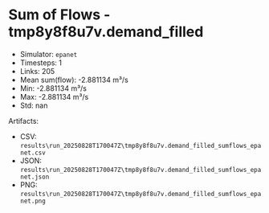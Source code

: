 # Sum of Flows - tmp8y8f8u7v.demand_filled

- Simulator: `epanet`
- Timesteps: 1
- Links: 205
- Mean sum(flow): -2.881134 m³/s
- Min: -2.881134 m³/s
- Max: -2.881134 m³/s
- Std: nan

Artifacts:
- CSV: `results\run_20250828T170047Z\tmp8y8f8u7v.demand_filled_sumflows_epanet.csv`
- JSON: `results\run_20250828T170047Z\tmp8y8f8u7v.demand_filled_sumflows_epanet.json`
- PNG: `results\run_20250828T170047Z\tmp8y8f8u7v.demand_filled_sumflows_epanet.png`